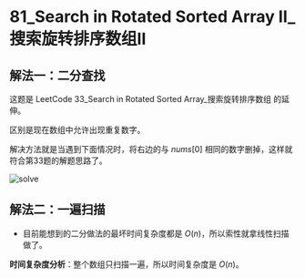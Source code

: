 # 81_Search in Rotated Sorted Array II_搜索旋转排序数组Ⅱ

## 解法一：二分查找

这题是 LeetCode 33_Search in Rotated Sorted Array_搜索旋转排序数组 的延伸。

区别是现在数组中允许出现重复数字。

解决方法就是当遇到下面情况时，将右边的与 $nums[0]$ 相同的数字删掉，这样就符合第33题的解题思路了。

![solve]()

## 解法二：一遍扫描

- 目前能想到的二分做法的最坏时间复杂度都是 $O(n)$，所以索性就拿线性扫描做了。

**时间复杂度分析**：整个数组只扫描一遍，所以时间复杂度是 $O(n)$。
